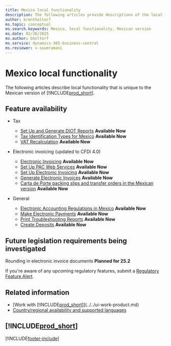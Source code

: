 ```yaml
---
title: Mexico local functionality
description: The following articles provide descriptions of the local functionality in the Mexican version of Business Central.
author: brentholtorf
ms.topic: conceptual
ms.search.keywords: Mexico, local functionality, Mexican version
ms.date: 02/26/2025
ms.author: bholtorf
ms.service: dynamics-365-business-central
ms.reviewer: v-soumramani
---
```


# Mexico local functionality

The following articles describe local functionality that is unique to the Mexican version of [!INCLUDE[prod_short](../../includes/prod_short.md)].  

## Feature availability  

- Tax
  - [Set Up and Generate DIOT Reports](ui-extensions-setup-and-generate-diot-report-mx.md) **Available Now**
  - [Tax Identification Types for Mexico](tax-identification-types-for-mexico.md) **Available Now**
  - [VAT Recalculation](vat-recalculation.md) **Available Now**

- Electronic invoicing (updated to CFDI 4.0)
  - [Electronic Invoicing](electronic-invoicing.md) **Available Now**
  - [Set Up PAC Web Services](how-to-set-up-pac-web-services.md) **Available Now**
  - [Set Up Electronic Invoicing](how-to-set-up-electronic-invoicing.md) **Available Now**
  - [Generate Electronic Invoices](how-to-generate-electronic-invoices.md) **Available Now**
  - [Carta de Porte packing slips and transfer orders in the Mexican version](packing-slips-transfer-orders.md) **Available Now**  

- General
  - [Electronic Accounting Regulations in Mexico](electronic-accounting-regulations.md) **Available Now**
  - [Make Electronic Payments](../../finance-make-payments-with-bank-data-conversion-service-or-sepa-credit-transfer.md#exporting-payments-to-a-bank-file) **Available Now**
  - [Print Troubleshooting Reports](how-to-print-troubleshooting-reports.md) **Available Now**
  - [Create Deposits](how-to-create-deposits.md) **Available Now**

## Future legislation requirements being investigated

Rounding in electronic invoice documents **Planned for 25.2**  

If you're aware of any upcoming regulatory features, submit a [Regulatory Feature Alert](https://forms.office.com/pages/responsepage.aspx?id=v4j5cvGGr0GRqy180BHbRwkeauYiJKZOpJ0CtKuVmJlURURaMlQ4Rk05UFY4NkVEOTA0MUU5WThXSC4u).

## Related information

- [Work with [!INCLUDE[prod_short](../../includes/prod_short.md)]](../../ui-work-product.md)  
- [Country/regional availability and supported languages](/dynamics365/business-central/dev-itpro/compliance/apptest-countries-and-translations)  

## [!INCLUDE[prod_short](../../includes/free_trial_md.md)]

[!INCLUDE[footer-include](../../includes/footer-banner.md)]
